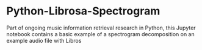 # Python-Librosa-Spectrogram
Part of ongoing music information retrieval research in Python, this Jupyter notebook contains a basic example of a spectrogram decomposition on an example audio file with Libros
